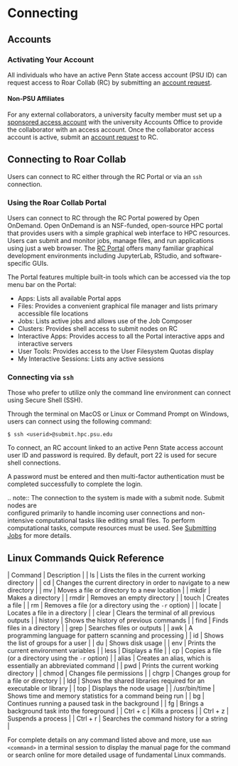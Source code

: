 
# Connecting




## Accounts


### Activating Your Account

All individuals who have an active Penn State access account (PSU ID) can 
request access to Roar Collab (RC) by submitting an 
[account request](https://www.icds.psu.edu/computing-services/account-setup). 


#### Non-PSU Affiliates

For any external collaborators, a university faculty member must set up a 
[sponsored access account](https://security.psu.edu/services/penn-state-accts/sponsored) 
with the university Accounts Office to provide the collaborator with an access 
account. Once the collaborator access account is active, submit an 
[account request](https://www.icds.psu.edu/computing-services/account-setup) 
to RC.


## Connecting to Roar Collab

Users can connect to RC either through the RC Portal or via an `ssh` 
connection.


### Using the Roar Collab Portal

Users can connect to RC through the RC Portal powered by Open OnDemand. Open 
OnDemand is an NSF-funded, open-source HPC portal that provides users with a 
simple graphical web interface to HPC resources. Users can submit and monitor 
jobs, manage files, and run applications using just a web browser. The 
[RC Portal](https://rcportal.hpc.psu.edu) 
offers many familiar graphical development environments including JupyterLab, 
RStudio, and software-specific GUIs.

The Portal features multiple built-in tools which can be accessed via the top 
menu bar on the Portal:

 - Apps: Lists all available Portal apps
 - Files: Provides a convenient graphical file manager and lists primary accessible file locations
 - Jobs: Lists active jobs and allows use of the Job Composer
 - Clusters: Provides shell access to submit nodes on RC
 - Interactive Apps: Provides access to all the Portal interactive apps and interactive servers
 - User Tools: Provides access to the User Filesystem Quotas display
 - My Interactive Sessions: Lists any active sessions


### Connecting via `ssh`

Those who prefer to utilize only the command line environment can connect using 
Secure Shell (SSH). 

Through the terminal on MacOS or Linux or Command Prompt on Windows, users can 
connect using the following command:

```
$ ssh <userid>@submit.hpc.psu.edu
```
To connect, an RC account linked to an active Penn State access account user ID 
and password is required. By default, port 22 is used for secure shell 
connections.

A password must be entered and then multi-factor authentication must be 
completed successfully to complete the login.

.. note::
    The connection to the system is made with a submit node. Submit nodes are  
    configured primarily to handle incoming user connections and non-intensive 
    computational tasks like editing small files. To perform computational 
    tasks, compute resources must be used. See 
    [Submitting Jobs](03_SubmittingJobs.md) for more details.


[//]: <> (#### X11 Forwarding)




## Linux Commands Quick Reference

| Command | Description |
| ls | Lists the files in the current working directory |
| cd | Changes the current directory in order to navigate to a new directory |
| mv | Moves a file or directory to a new location |
| mkdir | Makes a directory |
| rmdir | Removes an empty directory |
| touch | Creates a file |
| rm | Removes a file (or a directory using the `-r` option) |
| locate | Locates a file in a directory |
| clear | Clears the terminal of all previous outputs |
| history | Shows the history of previous commands |
| find | Finds files in a directory |
| grep | Searches files or outputs |
| awk | A programming language for pattern scanning and processing |
| id | Shows the list of groups for a user |
| du | Shows disk usage |
| env | Prints the current environment variables |
| less | Displays a file |
| cp | Copies a file (or a directory using the `-r` option) |
| alias | Creates an alias, which is essentially an abbreviated command |
| pwd | Prints the current working directory |
| chmod | Changes file permissions |
| chgrp | Changes group for a file or directory |
| ldd | Shows the shared libraries required for an executable or library |
| top | Displays the node usage |
| /usr/bin/time | Shows time and memory statistics for a command being run |
| bg | Continues running a paused task in the background |
| fg | Brings a background task into the foreground |
| Ctrl + c | Kills a process |
| Ctrl + z | Suspends a process |
| Ctrl + r | Searches the command history for a string |

For complete details on any command listed above and more, use `man <command>` 
in a terminal session to display the manual page for the command or search 
online for more detailed usage of fundamental Linux commands.

